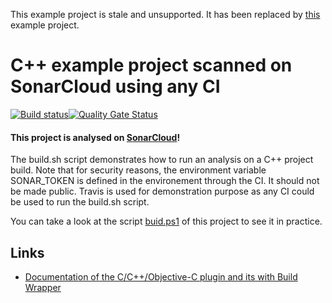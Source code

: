 This example project is stale and unsupported. It has been replaced by [this](https://github.com/sonarsource-cfamily-examples) example project.

# C++ example project scanned on SonarCloud using any CI

[![Build status](https://travis-ci.org/SonarSource/sonarcloud_example_cpp-cmake-windows-otherci.svg?branch=master)](https://travis-ci.org/SonarSource/sonarcloud_example_cpp-cmake-windows-otherci)[![Quality Gate Status](https://sonarcloud.io/api/project_badges/measure?project=sonarcloud_example_cpp-cmake-windows-otherci&metric=alert_status)](https://sonarcloud.io/dashboard?id=sonarcloud_example_cpp-cmake-windows-otherci)

#### This project is analysed on [SonarCloud](https://sonarcloud.io)!

The build.sh script demonstrates how to run an analysis on a C++ project build.
Note that for security reasons, the environment variable SONAR_TOKEN is defined in the environement through the CI. It should not be made public.
Travis is used for demonstration purpose as any CI could be used to run the build.sh script.

You can take a look at the script
[buid.ps1](https://github.com/SonarSource/sonarcloud_example_cpp-cmake-windows-otherci/blob/master/build.ps1)
of this project to see it in practice.

## Links
- [Documentation of the C/C++/Objective-C plugin and its with Build Wrapper](http://docs.sonarqube.org/x/pwAv)
